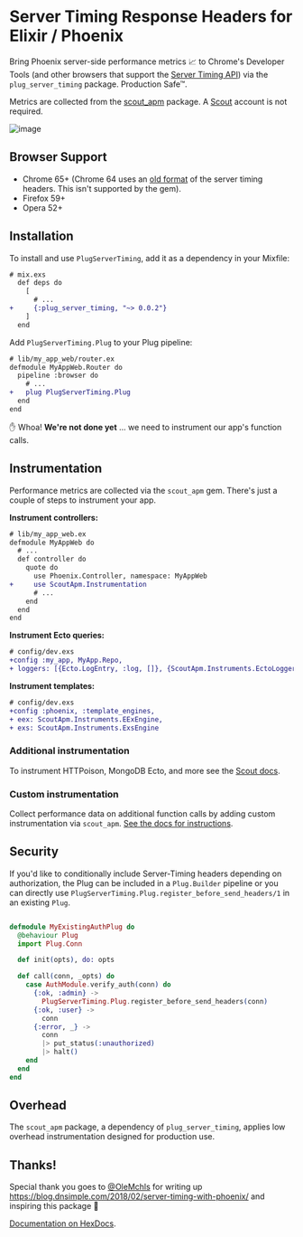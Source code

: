 # Server Timing Response Headers for Elixir / Phoenix

Bring Phoenix server-side performance metrics 📈 to Chrome's Developer Tools (and other browsers that support the [Server Timing API](https://w3c.github.io/server-timing/)) via the `plug_server_timing` package. Production Safe™.

Metrics are collected from the [scout_apm](https://github.com/scoutapp/scout_apm_elixir) package. A [Scout](https://scoutapp.com) account is not required.

![image](https://s3-us-west-1.amazonaws.com/scout-blog/elixir_server_timing.png)

## Browser Support

- Chrome 65+ (Chrome 64 uses an [old format](https://github.com/scoutapp/ruby_server_timing/issues/5#issuecomment-370504687) of the server timing headers. This isn't supported by the gem).
- Firefox 59+
- Opera 52+

## Installation

To install and use `PlugServerTiming`, add it as a dependency in your Mixfile:

```diff
# mix.exs
  def deps do
    [
      # ...
+     {:plug_server_timing, "~> 0.0.2"}
    ]
  end
```

Add `PlugServerTiming.Plug` to your Plug pipeline: 

```diff
# lib/my_app_web/router.ex
defmodule MyAppWeb.Router do
  pipeline :browser do
    # ...
+   plug PlugServerTiming.Plug
  end
end
```

✋ Whoa! __We're not done yet__ ... we need to instrument our app's function calls.

## Instrumentation

Performance metrics are collected via the `scout_apm` gem. There's just a couple of steps to instrument your app.

__Instrument controllers:__

```diff
# lib/my_app_web.ex
defmodule MyAppWeb do
  # ...
  def controller do
    quote do
      use Phoenix.Controller, namespace: MyAppWeb
+     use ScoutApm.Instrumentation
      # ...
    end
  end
end
```

__Instrument Ecto queries:__

```diff
# config/dev.exs
+config :my_app, MyApp.Repo,
+ loggers: [{Ecto.LogEntry, :log, []}, {ScoutApm.Instruments.EctoLogger, :log, []}]
```

__Instrument templates:__

```diff
# config/dev.exs
+config :phoenix, :template_engines,
+ eex: ScoutApm.Instruments.EExEngine,
+ exs: ScoutApm.Instruments.ExsEngine
```

### Additional instrumentation

To instrument HTTPoison, MongoDB Ecto, and more see the [Scout docs](http://help.apm.scoutapp.com/#instrumenting-common-libraries).

### Custom instrumentation

Collect performance data on additional function calls by adding custom instrumentation via `scout_apm`. [See the docs for instructions](http://help.apm.scoutapp.com/#elixir-custom-instrumentation).

## Security

If you'd like to conditionally include Server-Timing headers depending on authorization, the Plug can be included in a `Plug.Builder` pipeline or you can directly use `PlugServerTiming.Plug.register_before_send_headers/1` in an existing `Plug`.

```elixir

defmodule MyExistingAuthPlug do
  @behaviour Plug
  import Plug.Conn

  def init(opts), do: opts

  def call(conn, _opts) do
    case AuthModule.verify_auth(conn) do
      {:ok, :admin} ->
        PlugServerTiming.Plug.register_before_send_headers(conn)
      {:ok, :user} ->
        conn
      {:error, _} ->
        conn
        |> put_status(:unauthorized)
        |> halt()
    end
  end
end
```

## Overhead

The `scout_apm` package, a dependency of `plug_server_timing`, applies low overhead instrumentation designed for production use.

## Thanks!

Special thank you goes to [@OleMchls](https://github.com/OleMchls) for writing up https://blog.dnsimple.com/2018/02/server-timing-with-phoenix/ and inspiring this package 💖

[Documentation on HexDocs](https://hexdocs.pm/plug_server_timing).
